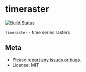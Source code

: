 timeraster
==========

[![Build Status](https://travis-ci.org/ropenscilabs/timeraster.svg)](https://travis-ci.org/ropenscilabs/timeraster)

`timeraster` - time series rasters

## Meta

* Please [report any issues or bugs](https://github.com/ropenscilabs/timeraster/issues).
* License: MIT
